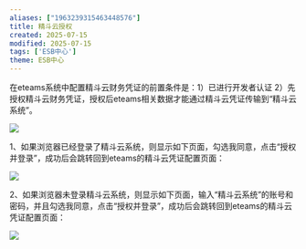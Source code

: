 ```yaml
---
aliases: ["1963239315463448576"]
title: 精斗云授权
created: 2025-07-15
modified: 2025-07-15
tags: ['ESB中心']
theme: ESB中心
---
```


在eteams系统中配置精斗云财务凭证的前置条件是：1）已进行开发者认证 2）先授权精斗云财务凭证，授权后eteams相关数据才能通过精斗云凭证传输到“精斗云系统”。

![](97120800c4adcfb440870b60cc103505.jpg)

1、如果浏览器已经登录了精斗云系统，则显示如下页面，勾选我同意，点击“授权并登录”，成功后会跳转回到eteams的精斗云凭证配置页面：

![](4db1f75d213e78ef9f0016071a25ea38.jpg)

2、如果浏览器未登录精斗云系统，则显示如下页面，输入“精斗云系统”的账号和密码，并且勾选我同意，点击“授权并登录”，成功后会跳转回到eteams的精斗云凭证配置页面：

![](ef6c2e0565f83ece8a48a78624179a2f.jpg)